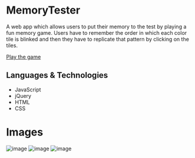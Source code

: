 # MemoryTester
<p>A web app which allows users to put their memory to the test by playing a fun memory game. Users have to remember the order in which each color tile is blinked and then they have to replicate that pattern by clicking on the tiles. </p>
<a href="https://s-murtaza-shah.github.io/MemoryTester/">Play the game</a>

## Languages & Technologies
<ul>
  <li>JavaScript</li>
  <li>jQuery</li>
  <li>HTML</li>
  <li>CSS</li>
</ul>

# Images
![image](https://github.com/s-murtaza-shah/MemoryTester/assets/132228459/eaaea837-c736-4d5e-a770-5378cb0d67e9)
![image](https://github.com/s-murtaza-shah/MemoryTester/assets/132228459/8943fb28-1806-43b1-be20-234a16994290)
![image](https://github.com/s-murtaza-shah/MemoryTester/assets/132228459/577dbd28-3fbb-4692-890a-5a93e5cd80f5)


